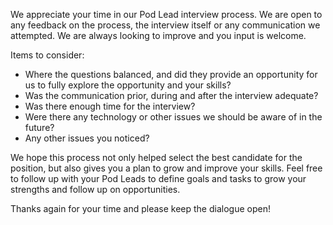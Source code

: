 We appreciate your time in our Pod Lead interview process. 
We are open to any feedback on the process, the interview itself or any communication we attempted. 
We are always looking to improve and you input is welcome.

 Items to consider:

* Where the questions balanced, and did they provide an opportunity for us to fully explore the opportunity and your skills?
* Was the communication prior, during and after the interview adequate?
* Was there enough time for the interview?
* Were there any technology or other issues we should be aware of in the future?
* Any other issues you noticed?

We hope this process not only helped select the best candidate for the position, but also gives you a plan to grow and improve your skills. 
Feel free to follow up with your Pod Leads to define goals and tasks to grow your strengths and follow up on opportunities.

Thanks again for your time and please keep the dialogue open!